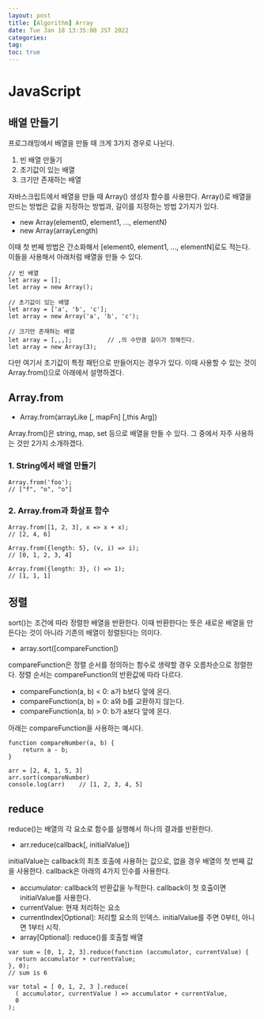 ```yaml
---
layout: post
title: [Algorithm] Array
date: Tue Jan 18 13:35:00 JST 2022
categories:
tag:
toc: true
---
```


# JavaScript

## 배열 만들기

프로그래밍에서 배열을 만들 때 크게 3가지 경우로 나뉜다.

1.  빈 배열 만들기
2.  초기값이 있는 배열
3.  크기만 존재하는 배열

자바스크립트에서 배열을 만들 때 Array() 생성자 함수를 사용한다.
Array()로 배열을 만드는 방법은 값을 지정하는 방법과, 길이를 지정하는 방법 2가지가 있다.

-   new Array(element0, element1, ..., elementN)
-   new Array(arrayLength)

이때 첫 번째 방법은 간소화해서 [element0, element1, ..., elementN]로도 적는다.
이들을 사용해서 아래처럼 배열을 만들 수 있다.

```
// 빈 배열
let array = [];
let array = new Array();
```

```
// 초기값이 있는 배열
let array = ['a', 'b', 'c'];
let array = new Array('a', 'b', 'c');
```

```
// 크기만 존재하는 배열
let array = [,,,];          // ,의 수만큼 길이가 정해진다.
let array = new Array(3);
```

다만 여기서 초기값이 특정 패턴으로 만들어지는 경우가 있다.
이때 사용할 수 있는 것이 Array.from()으로 아래에서 설명하겠다.

## Array.from

-   Array.from(arrayLike [, mapFn] [,this Arg])

Array.from()은 string, map, set 등으로 배열을 만들 수 있다.
그 중에서 자주 사용하는 것만 2가지 소개하겠다.

### 1. String에서 배열 만들기

```
Array.from('foo');
// ["f", "o", "o"]
```

### 2. Array.from과 화살표 함수

```
Array.from([1, 2, 3], x => x + x);
// [2, 4, 6]

Array.from({length: 5}, (v, i) => i);
// [0, 1, 2, 3, 4]

Array.from({length: 3}, () => 1);
// [1, 1, 1]
```

## 정렬

sort()는 조건에 따라 정렬한 배열을 반환한다.
이때 반환한다는 뜻은 새로운 배열을 만든다는 것이 아니라 기존의 배열이 정렬된다는 의미다.

-   array.sort([compareFunction])

compareFunction은 정렬 순서를 정의하는 함수로 생략할 경우 오름차순으로 정렬한다.
정렬 순서는 compareFunction의 반환값에 따라 다르다.

-   compareFunction(a, b) < 0: a가 b보다 앞에 온다.
-   compareFunction(a, b) = 0: a와 b를 교환하지 않는다.
-   compareFunction(a, b) > 0: b가 a보다 앞에 온다.

아래는 compareFunction을 사용하는 예시다.

```
function compareNumber(a, b) {
    return a - b;
}

arr = [2, 4, 1, 5, 3]
arr.sort(compareNumber)
console.log(arr)    // [1, 2, 3, 4, 5]
```

## reduce

reduce()는 배열의 각 요소로 함수를 실행해서 하나의 결과를 반환한다.

-   arr.reduce(callback[, initialValue])

initialValue는 callback의 최초 호출에 사용하는 값으로, 없을 경우 배열의 첫 번째 값을 사용한다.
callback은 아래의 4가지 인수를 사용한다.

-   accumulator: callback의 반환값을 누적한다. callback이 첫 호출이면 initialValue를 사용한다.
-   currentValue: 현재 처리하는 요소
-   currentIndex[Optional]: 처리할 요소의 인덱스. initialValue를 주면 0부터, 아니면 1부터 시작.
-   array[Optional]: reduce()를 호출할 배열

```
var sum = [0, 1, 2, 3].reduce(function (accumulator, currentValue) {
  return accumulator + currentValue;
}, 0);
// sum is 6

var total = [ 0, 1, 2, 3 ].reduce(
  ( accumulator, currentValue ) => accumulator + currentValue,
  0
);
```
